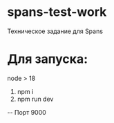 # spans-test-work
Техническое задание для Spans

# Для запуска:
node > 18

1. npm i
2. npm run dev

-- Порт 9000
